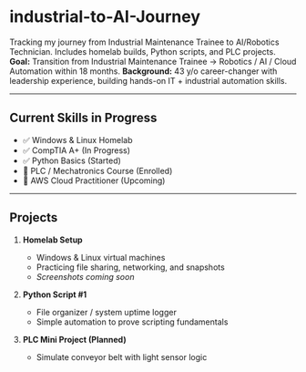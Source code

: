 # industrial-to-AI-Journey
Tracking my journey from Industrial Maintenance Trainee to AI/Robotics Technician. Includes homelab builds, Python scripts, and PLC projects.
**Goal:** Transition from Industrial Maintenance Trainee → Robotics / AI / Cloud Automation within 18 months. 
**Background:** 43 y/o career-changer with leadership experience, building hands-on IT + industrial automation skills.

---

## Current Skills in Progress
- ✅ Windows & Linux Homelab
- ✅ CompTIA A+ (In Progress)
- ✅ Python Basics (Started)
- 🔲 PLC / Mechatronics Course (Enrolled)
- 🔲 AWS Cloud Practitioner (Upcoming)

---

## Projects
1. **Homelab Setup** 
   - Windows & Linux virtual machines 
   - Practicing file sharing, networking, and snapshots 
   - *Screenshots coming soon*

2. **Python Script #1** 
   - File organizer / system uptime logger 
   - Simple automation to prove scripting fundamentals

3. **PLC Mini Project (Planned)** 
   - Simulate conveyor belt with light sensor logic
